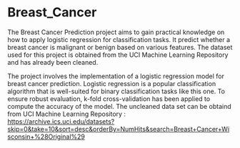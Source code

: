 # Breast_Cancer
The Breast Cancer Prediction project aims to gain practical knowledge on how to apply logistic regression for classification tasks. It predict whether a breast cancer is malignant or benign based on various features. The dataset used for this project is obtained from the UCI Machine Learning Repository and has already been cleaned.

The project involves the implementation of a logistic regression model for breast cancer prediction. Logistic regression is a popular classification algorithm that is well-suited for binary classification tasks like this one. To ensure robust evaluation, k-fold cross-validation has been applied to compute the accuracy of the model.
The uncleaned data set can be obtaind from UCI Machine Learning Repository : https://archive.ics.uci.edu/datasets?skip=0&take=10&sort=desc&orderBy=NumHits&search=Breast+Cancer+Wisconsin+%28Original%29
